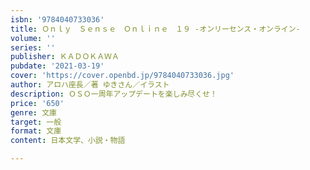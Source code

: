 ```yaml
---
isbn: '9784040733036'
title: Ｏｎｌｙ　Ｓｅｎｓｅ　Ｏｎｌｉｎｅ　１９ ‐オンリーセンス・オンライン‐
volume: ''
series: ''
publisher: ＫＡＤＯＫＡＷＡ
pubdate: '2021-03-19'
cover: 'https://cover.openbd.jp/9784040733036.jpg'
author: アロハ座長／著 ゆきさん／イラスト
description: ＯＳＯ一周年アップデートを楽しみ尽くせ！
price: '650'
genre: 文庫
target: 一般
format: 文庫
content: 日本文学、小説・物語

---
```

